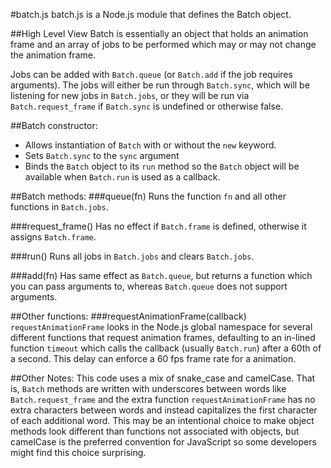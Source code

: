 #batch.js
batch.js is a Node.js module that defines the Batch object.

##High Level View
Batch is essentially an object that holds an animation frame and an array of jobs to be performed which may or may not change the animation frame.

Jobs can be added with `Batch.queue` (or `Batch.add` if the job requires arguments). The jobs will either be run through `Batch.sync`, which will be listening for new jobs in `Batch.jobs`, or they will be run via `Batch.request_frame` if `Batch.sync` is undefined or otherwise false.

##Batch constructor:
* Allows instantiation of `Batch` with or without the `new` keyword.
* Sets `Batch.sync` to the `sync` argument
* Binds the `Batch` object to its `run` method so the `Batch` object will be available when `Batch.run` is used as a callback.

##Batch methods:
###queue(fn)
Runs the function `fn` and all other functions in `Batch.jobs`.

###request_frame()
Has no effect if `Batch.frame` is defined, otherwise it assigns `Batch.frame`.

###run()
Runs all jobs in `Batch.jobs` and clears `Batch.jobs`.

###add(fn)
Has same effect as `Batch.queue`, but returns a function which you can pass arguments to, whereas `Batch.queue` does not support arguments.

##Other functions:
###requestAnimationFrame(callback)
`requestAnimationFrame` looks in the Node.js global namespace for several different functions that request animation frames, defaulting to an in-lined function `timeout` which calls the callback (usually `Batch.run`) after a 60th of a second. This delay can enforce a 60 fps frame rate for a animation.

##Other Notes:
This code uses a mix of snake_case and camelCase. That is, `Batch` methods are written with underscores between words like `Batch.request_frame` and the extra function `requestAnimationFrame` has no extra characters between words and instead capitalizes the first character of each additional word. This may be an intentional choice to make object methods look different than functions not associated with objects, but camelCase is the preferred convention for JavaScript so some developers might find this choice surprising.
